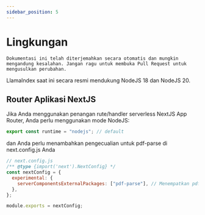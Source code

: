 ```yaml
---
sidebar_position: 5
---
```


# Lingkungan

`Dokumentasi ini telah diterjemahkan secara otomatis dan mungkin mengandung kesalahan. Jangan ragu untuk membuka Pull Request untuk mengusulkan perubahan.`

LlamaIndex saat ini secara resmi mendukung NodeJS 18 dan NodeJS 20.

## Router Aplikasi NextJS

Jika Anda menggunakan penangan rute/handler serverless NextJS App Router, Anda perlu menggunakan mode NodeJS:

```js
export const runtime = "nodejs"; // default
```

dan Anda perlu menambahkan pengecualian untuk pdf-parse di next.config.js Anda

```js
// next.config.js
/** @type {import('next').NextConfig} */
const nextConfig = {
  experimental: {
    serverComponentsExternalPackages: ["pdf-parse"], // Menempatkan pdf-parse dalam mode NodeJS sebenarnya dengan NextJS App Router
  },
};

module.exports = nextConfig;
```
